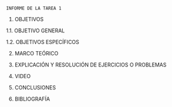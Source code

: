                                                                        INFORME DE LA TAREA 1
1. OBJETIVOS

1.1. OBJETIVO GENERAL

1.2. OBJETIVOS ESPECÍFICOS

2. MARCO TEÓRICO

3. EXPLICACIÓN Y RESOLUCIÓN DE EJERCICIOS O PROBLEMAS

4. VIDEO

5. CONCLUSIONES

6. BIBLIOGRAFÍA
